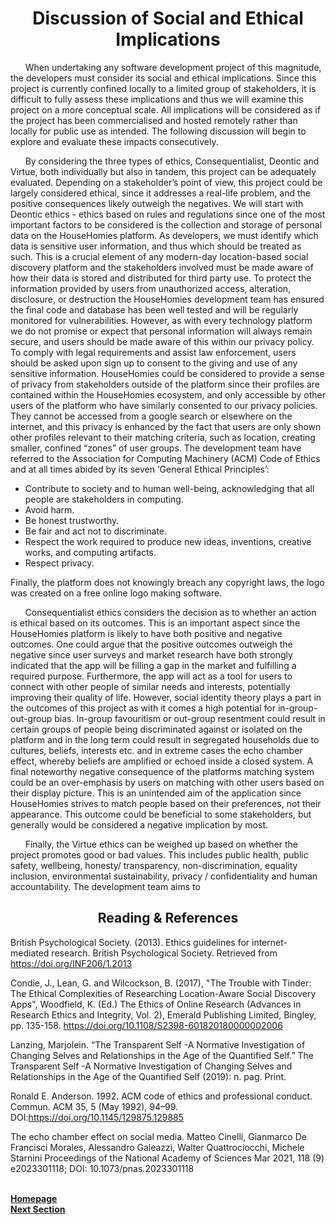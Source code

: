 #
<h1 align="center">Discussion of Social and Ethical Implications</h1>

<p1>&nbsp;&nbsp;&nbsp;&nbsp;&nbsp;&nbsp;When undertaking any software development project of this magnitude, the developers must consider its social and ethical implications. Since this project is currently confined locally to a limited group of stakeholders, it is difficult to fully assess these implications and thus we will examine this project on a more conceptual scale. All implications will be considered as if the project has been commercialised and hosted remotely rather than locally for public use as intended. The following discussion will begin to explore and evaluate these impacts consecutively.
</p>

<p>&nbsp;&nbsp;&nbsp;&nbsp;&nbsp;&nbsp;By considering the three types of ethics, Consequentialist, Deontic and Virtue, both individually but also in tandem, this project can be adequately evaluated. Depending on a stakeholder’s point of view, this project could be largely considered ethical, since it addresses a real-life problem, and the positive consequences likely outweigh the negatives. We will start with Deontic ethics - ethics based on rules and regulations since one of the most important factors to be considered is the collection and storage of personal data on the HouseHomies platform. As developers, we must identify which data is sensitive user information, and thus which should be treated as such. This is a crucial element of any modern-day location-based social discovery platform and the stakeholders involved must be made aware of how their data is stored and distributed for third party use. To protect the information provided by users from unauthorized access, alteration, disclosure, or destruction the HouseHomies development team has ensured the final code and database has been well tested and will be regularly monitored for vulnerabilities. However, as with every technology platform we do not promise or expect that personal information will always remain secure, and users should be made aware of this within our privacy policy. To comply with legal requirements and assist law enforcement, users should be asked upon sign up to consent to the giving and use of any sensitive information. HouseHomies could be considered to provide a sense of privacy from stakeholders outside of the platform since their profiles are contained within the HouseHomies ecosystem, and only accessible by other users of the platform who have similarly consented to our privacy policies. They cannot be accessed from a google search or elsewhere on the internet, and this privacy is enhanced by the fact that users are only shown other profiles relevant to their matching criteria, such as location, creating smaller, confined “zones” of user groups. The development team have referred to the Association for Computing Machinery (ACM) Code of Ethics and at all times abided by its seven ‘General Ethical Principles’:

-	Contribute to society and to human well-being, acknowledging that all people are stakeholders in computing. 
-	Avoid harm.
-	Be honest trustworthy.
-	Be fair and act not to discriminate.
-	Respect the work required to produce new ideas, inventions, creative works, and computing artifacts.
-	Respect privacy.

Finally, the platform does not knowingly breach any copyright laws, the logo was created on a free online logo making software.</p>

<p>&nbsp;&nbsp;&nbsp;&nbsp;&nbsp;&nbsp;Consequentialist ethics considers the decision as to whether an action is ethical based on its outcomes. This is an important aspect since the HouseHomies platform is likely to have both positive and negative outcomes. One could argue that the positive outcomes outweigh the negative since user surveys and market research have both strongly indicated that the app will be filling a gap in the market and fulfilling a required purpose. Furthermore, the app will act as a tool for users to connect with other people of similar needs and interests, potentially improving their quality of life. However, social identity theory plays a part in the outcomes of this project as with it comes a high potential for in-group-out-group bias. In-group favouritism or out-group resentment could result in certain groups of people being discriminated against or isolated on the platform and in the long term could result in segregated households due to cultures, beliefs, interests etc. and in extreme cases the echo chamber effect, whereby beliefs are amplified or echoed inside a closed system. A final noteworthy negative consequence of the platforms matching system could be an over-emphasis by users on matching with other users based on their display picture. This is an unintended aim of the application since HouseHomies strives to match people based on their preferences, not their appearance. This outcome could be beneficial to some stakeholders, but generally would be considered a negative implication by most.</p>

<p>&nbsp;&nbsp;&nbsp;&nbsp;&nbsp;&nbsp;Finally, the Virtue ethics can be weighed up based on whether the project promotes good or bad values. This includes public health, public safety, wellbeing, honesty/ transparency, non-discrimination, equality inclusion, environmental sustainability, privacy / confidentiality and human accountability. The development team aims to</p>


<h2 align="center">Reading & References</h2>

British Psychological Society. (2013). Ethics guidelines for internet-mediated research.
British Psychological Society. Retrieved from https://doi.org/INF206/1.2013 

Condie, J., Lean, G. and Wilcockson, B. (2017), "The Trouble with Tinder: The Ethical Complexities of Researching Location-Aware Social Discovery Apps", Woodfield, K. (Ed.) The Ethics of Online Research (Advances in Research Ethics and Integrity, Vol. 2), Emerald Publishing Limited, Bingley, pp. 135-158. https://doi.org/10.1108/S2398-601820180000002006

Lanzing, Marjolein. “The Transparent Self -A Normative Investigation of Changing Selves and Relationships in the Age of the Quantified Self.” The Transparent Self -A Normative Investigation of Changing Selves and Relationships in the Age of the Quantified Self (2019): n. pag. Print.
 
Ronald E. Anderson. 1992. ACM code of ethics and professional conduct. Commun. ACM 35, 5 (May 1992), 94–99. DOI:https://doi.org/10.1145/129875.129885

The echo chamber effect on social media. Matteo Cinelli, Gianmarco De Francisci Morales, Alessandro Galeazzi, Walter Quattrociocchi, Michele Starnini
Proceedings of the National Academy of Sciences Mar 2021, 118 (9) e2023301118; DOI: 10.1073/pnas.2023301118

<br>
<a href="https://github.com/JaiRanchod/Desk-10-Software-Engineering-Group-Project">
<b>Homepage</b></a>
<br>
<a href="https://github.com/JaiRanchod/Desk-10-Software-Engineering-Group-Project/blob/develop/Documentation%20Notes/Coronavirus%20Discussion.md">
<b>Next Section</b></a>



